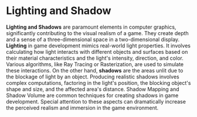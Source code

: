 # Lighting and Shadow

**Lighting and Shadows** are paramount elements in computer graphics, significantly contributing to the visual realism of a game. They create depth and a sense of a three-dimensional space in a two-dimensional display. **Lighting** in game development mimics real-world light properties. It involves calculating how light interacts with different objects and surfaces based on their material characteristics and the light's intensity, direction, and color. Various algorithms, like Ray Tracing or Rasterization, are used to simulate these interactions. On the other hand, **shadows** are the areas unlit due to the blockage of light by an object. Producing realistic shadows involves complex computations, factoring in the light's position, the blocking object's shape and size, and the affected area's distance. Shadow Mapping and Shadow Volume are common techniques for creating shadows in game development. Special attention to these aspects can dramatically increase the perceived realism and immersion in the game environment.